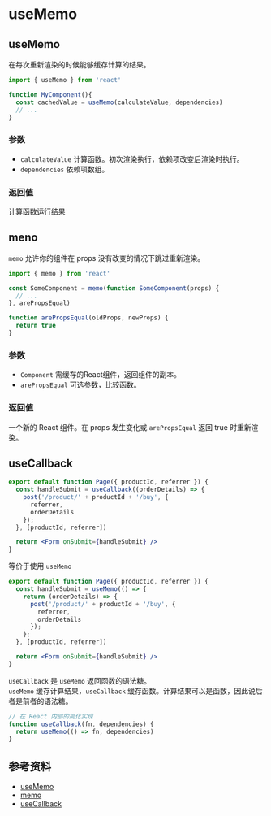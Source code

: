 # useMemo
## useMemo
在每次重新渲染的时候能够缓存计算的结果。

```jsx
import { useMemo } from 'react'

function MyComponent(){
  const cachedValue = useMemo(calculateValue, dependencies)
  // ...
}
```

### 参数
- `calculateValue` 计算函数。初次渲染执行，依赖项改变后渲染时执行。
- `dependencies` 依赖项数组。

### 返回值
计算函数运行结果

## meno
`memo` 允许你的组件在 props 没有改变的情况下跳过重新渲染。

```jsx
import { memo } from 'react'

const SomeComponent = memo(function SomeComponent(props) {
  // ...
}, arePropsEqual)

function arePropsEqual(oldProps, newProps) {
  return true
}
```

### 参数
- `Component` 需缓存的React组件，返回组件的副本。
- `arePropsEqual` 可选参数，比较函数。

### 返回值
一个新的 React 组件。在 props 发生变化或 `arePropsEqual` 返回 true 时重新渲染。

## useCallback

```jsx
export default function Page({ productId, referrer }) {
  const handleSubmit = useCallback((orderDetails) => {
    post('/product/' + productId + '/buy', {
      referrer,
      orderDetails
    });
  }, [productId, referrer])

  return <Form onSubmit={handleSubmit} />
}
```

等价于使用 `useMemo`

```jsx
export default function Page({ productId, referrer }) {
  const handleSubmit = useMemo(() => {
    return (orderDetails) => {
      post('/product/' + productId + '/buy', {
        referrer,
        orderDetails
      });
    };
  }, [productId, referrer])

  return <Form onSubmit={handleSubmit} />
}
```

`useCallback` 是 `useMemo` 返回函数的语法糖。  
`useMemo` 缓存计算结果，`useCallback` 缓存函数。计算结果可以是函数，因此说后者是前者的语法糖。

```jsx
// 在 React 内部的简化实现
function useCallback(fn, dependencies) {
  return useMemo(() => fn, dependencies)
}
```

## 参考资料

- [useMemo](https://18.react.dev/reference/react/useMemo)
- [memo](https://18.react.dev/reference/react/memo)
- [useCallback](https://18.react.dev/reference/react/useCallback)